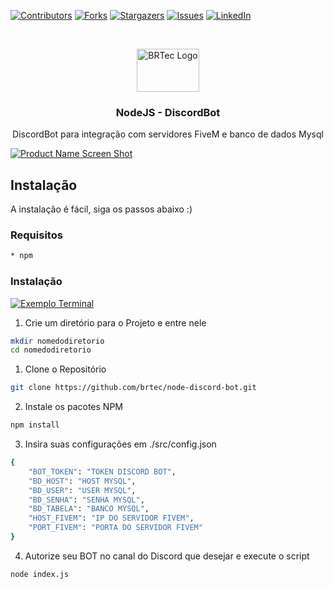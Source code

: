 [![Contributors][contributors-shield]][contributors-url]
[![Forks][forks-shield]][forks-url]
[![Stargazers][stars-shield]][stars-url]
[![Issues][issues-shield]][issues-url]
[![LinkedIn][linkedin-shield]][linkedin-url]

<!-- PROJECT LOGO -->
<br>
<p align="center">
  <a href="https://github.com/brtec">
    <img src="https://cdn.discordapp.com/attachments/761310924292096000/774807309875675177/logonode.png" alt="BRTec Logo" width="100" height="69">
  </a>
  
  <h3 align="center">NodeJS - DiscordBot</h3>

  <p align="center">
    DiscordBot para integração com servidores FiveM e banco de dados Mysql
    <br />
  </p>
</p>

[![Product Name Screen Shot][product-screenshot]]()

<!-- GETTING STARTED -->
## Instalação

A instalação é fácil, siga os passos abaixo :)

### Requisitos
```sh
* npm
```

### Instalação

[![Exemplo Terminal][exemplo-screenshot]]()
<br>

1. Crie um diretório para o Projeto e entre nele
```sh
mkdir nomedodiretorio
cd nomedodiretorio
```

1. Clone o Repositório
```sh
git clone https://github.com/brtec/node-discord-bot.git
```

2. Instale os pacotes NPM
```sh
npm install
```

3. Insira suas configurações em ./src/config.json 
```sh
{
	"BOT_TOKEN": "TOKEN DISCORD BOT",
	"BD_HOST": "HOST MYSQL",
	"BD_USER": "USER MYSQL",
	"BD_SENHA": "SENHA MYSQL",
	"BD_TABELA": "BANCO MYSQL",
	"HOST_FIVEM": "IP DO SERVIDOR FIVEM",
	"PORT_FIVEM": "PORTA DO SERVIDOR FIVEM"	
}
```

4. Autorize seu BOT no canal do Discord que desejar e execute o script
```sh
node index.js
```

[contributors-shield]: https://img.shields.io/github/contributors/brtec/node-discord-bot.svg?style=flat-square
[contributors-url]: https://github.com/brtec/node-discord-bot/graphs/contributors
[forks-shield]: https://img.shields.io/github/forks/brtec/node-discord-bot.svg?style=flat-square
[forks-url]: https://github.com/brtec/node-discord-bot/network/members
[stars-shield]: https://img.shields.io/github/stars/brtec/node-discord-bot.svg?style=flat-square
[stars-url]: https://github.com/brtec/node-discord-bot/stargazers
[issues-shield]: https://img.shields.io/github/issues/brtec/node-discord-bot.svg?style=flat-square
[issues-url]: https://github.com/brtec/node-discord-bot/issues
[linkedin-shield]: https://img.shields.io/badge/-LinkedIn-black.svg?style=flat-square&logo=linkedin&colorB=555
[linkedin-url]: https://www.linkedin.com/in/bruno-rezende-67720663/
[product-screenshot]: https://cdn.discordapp.com/attachments/761310924292096000/774772451526574120/unknown.png
[exemplo-screenshot]: https://cdn.discordapp.com/attachments/761310924292096000/774819872604553277/unknown.png
